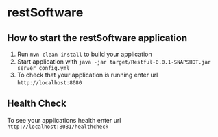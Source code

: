 # restSoftware

How to start the restSoftware application
---

1. Run `mvn clean install` to build your application
1. Start application with `java -jar target/Restful-0.0.1-SNAPSHOT.jar server config.yml`
1. To check that your application is running enter url `http://localhost:8080`

Health Check
---

To see your applications health enter url `http://localhost:8081/healthcheck`
